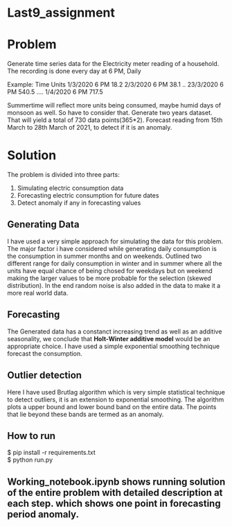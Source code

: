 # Last9_assignment
# Problem
Generate time series data for the Electricity meter reading of a household.
The recording is done every day at 6 PM, Daily

Example:
Time                    Units
1/3/2020  6 PM  18.2
2/3/2020 6 PM   38.1
..
23/3/2020 6 PM  540.5
....
1/4/2020 6 PM   717.5


Summertime will reflect more units being consumed, maybe humid days of monsoon as well.
So have to consider that. Generate two years dataset.
That will yield a total of 730 data points(365*2).
Forecast reading from 15th March to 28th March of 2021, to detect if it is an anomaly.

# Solution
The problem is divided into three parts:
1. Simulating electric consumption data
2. Forecasting electric consumption for future dates
3. Detect anomaly if any in forecasting values

## Generating Data
I have used a very simple approach for simulating the data for this problem. The major factor i have considered while generating daily consumption is the consumption in summer months and on weekends. Outlined two different range for daily consumption in winter and in summer where all the units have equal chance of being chosed for weekdays but on weekend making the larger values to be more probable for the selection (skewed distribution). In the end random noise is also added in the data to make it a more real world data.

## Forecasting
The Generated data has a constanct increasing trend as well as an additive seasonality, we conclude that **Holt-Winter additive model** would 
be an appropriate choice. I have used a simple exponential smoothing technique forecast the consumption.

 ## Outlier detection
 Here I have used Brutlag algorithm which is very simple statistical technique to detect outliers, it is an extension to exponential smoothing. The algorithm plots a upper bound and lower bound band on the entire data. The points that lie beyond these bands are termed as an anomaly.
 
## How to run
$ pip install -r requirements.txt <br/>
$ python run.py <br/>

## Working_notebook.ipynb shows running solution of the entire problem with detailed description at each step. which shows one point in forecasting period anomaly.
